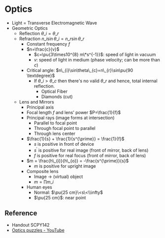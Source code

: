 # Optics

* Light = Transverse Electromagnetic Wave
* Geometric Optics
  * Reflection $\theta\_{i}=\theta\_{r}$
  * Refraction $n\_{i}\sin\theta\_{i}=n\_{r}\sin\theta\_{r}$
    * Constant frequency $f$
    * $n=\frac{c}{v}$
      * $c=\pu{3\times10^{8} m\*s^{-1}}$: speed of light in vacuum
      * $v$: speed of light in medium (phase velocity; can be more than $c$)
    * Critical angle: $n\_{i}\sin\theta\_{c}=n\_{r}\sin\pu{90 \textdegree}$
      * If $\theta\_{i}>\theta\_{c}$ then there's no valid $\theta\_{r}$ and hence, total internal reflection.
        * Optical Fiber
        * Diamonds (cut)
  * Lens and Mirrors
    * Principal axis
    * Focal length $f$ and lens' power $P=\frac{1}{f}$
    * Principal rays (image forms at intersection)
      * Parallel to focal point
      * Through focal point to parallel
      * Through lens center
    * $\frac{1}{s} + \frac{1}{s^{\prime}} = \frac{1}{f}$
      * $s$ is positive in front of device
      * $s^{\prime}$ is positive for real image (front of mirror, back of lens)
      * $f$ is positive for real focus (front of mirror, back of lens)
    * $m = \frac{h\_{i}}{h\_{o}} = -\frac{s^{\prime}}{s}$
      * $m$ is positive for upright image
    * Composite lens
      * Image → (virtual) object
      * $m=\prod m\_{i}$
    * Human eyes
      * Normal: $\pu{25 cm}\<s\<\\infty$
      * $\pu{25 cm}$: near point

## Reference

* Handout SCPY142
* [Optics puzzles - YouTube](https://youtube.com/playlist?list=PLZHQObOWTQDMKqfyUvG2kTlYt-QQ2x-ui&si=KIIiJs4I-iDlFSS4)
